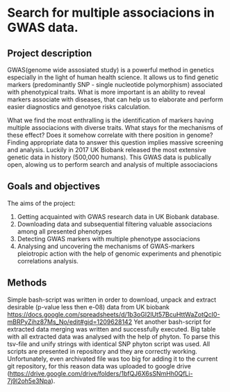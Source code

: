 
# Search for multiple associacions in GWAS data.

## Project description
GWAS(genome wide assosiated study) is a powerful method in genetics especially in the light of human health science. It allows us to find genetic markers (predominantly SNP - single nucleotide polymorphism) associated with phenotypical traits. What is more important is an ability to reveal markers associate with diseases, that can help us to elaborate and perform easier diagnostics and genotyoe risks calculation.

What we find the most enthralling is the identification of markers having multiple associacions with diverse traits. What stays for the mechanisms of these effect? Does it somehow correlate with there position in genome?
Finding appropriate data to answer this question implies massive screening and analysis. Luckily in 2017 UK Biobank released the most extensive genetic data in history (500,000 humans). This GWAS data is publically open, alowing us to perform search and analysis of multiple associacions


## Goals and objectives
The aims of the project:
1) Getting acquainted with GWAS  research data in UK Biobank database.
2) Downloading data and subsequential filtering valuable associacions among all presented phenotypes
3) Detecting GWAS markers with multiple phenotype associacions
4) Analysing and uncovering the mechanisms of GWAS-markers pleiotropic action with the help of genomic experiments and phenotipic correlations analysis.

## Methods
Simple bash-script was written in order to download, unpack and extract desirable (p-value less then e-08) data from UK biobank 
https://docs.google.com/spreadsheets/d/1b3oGI2lUt57BcuHttWaZotQcI0-mBRPyZihz87Ms_No/edit#gid=1209628142
Yet another bash-script for extracted data merging was written and successfully executed. 
Big table with all extracted data was analysed with the help of phyton. To parse this tsv-file and unify strings with identical SNP phyton script was used.
All scripts are presented in repository and they are correctly working. 
Unfortunately, even archivated file was too big for adding it to the current git repository, for this reason data was uploaded to google drive
(https://drive.google.com/drive/folders/1bfQJ6X6sSNmHh0QfLi-7j9l2oh5e3Npa).	


